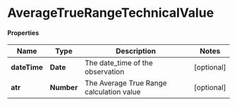 # AverageTrueRangeTechnicalValue

#### Properties
Name | Type | Description | Notes
------------ | ------------- | ------------- | -------------
**dateTime** | **Date** | The date_time of the observation | [optional] 
**atr** | **Number** | The Average True Range calculation value | [optional] 



